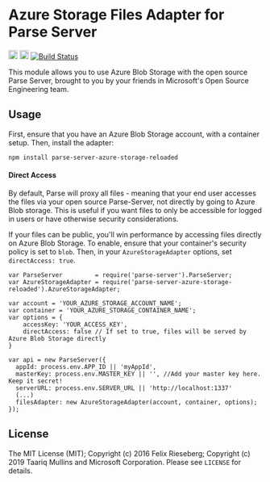 # Azure Storage Files Adapter for Parse Server
<a href="https://www.npmjs.com/package/parse-server-azure-storage-relaoded"><img src="https://badge.fury.io/js/parse-server-azure-storage-reloaded.svg" alt="npm version" height="18"></a> <a href="https://david-dm.org/tjma2001/parse-server-azure-storage-reloaded"><img src="https://david-dm.org/tjma2001/parse-server-azure-storage-reloaded.svg" alt="dependencies" height="18px"></a> <a href='https://semaphoreci.com/tjma2001/parse-server-azure-storage-reloaded'> <img src='https://semaphoreci.com/api/v1/tjma2001/parse-server-azure-storage-reloaded/branches/master/badge.svg' alt='Build Status'></a>

This module allows you to use Azure Blob Storage with the open source Parse Server, brought to you by your friends in Microsoft's Open Source Engineering team.

## Usage
First, ensure that you have an Azure Blob Storage account, with a container setup. Then, install the adapter:

```
npm install parse-server-azure-storage-reloaded
```

#### Direct Access
By default, Parse will proxy all files - meaning that your end user accesses the files via your open source Parse-Server, not directly by going to Azure Blob storage. This is useful if you want files to only be accessible for logged in users or have otherwise security considerations.

If your files can be public, you'll win performance by accessing files directly on Azure Blob Storage. To enable, ensure that your container's security policy is set to `blob`. Then, in your `AzureStorageAdapter` options, set `directAccess: true`.

```
var ParseServer         = require('parse-server').ParseServer;
var AzureStorageAdapter = require('parse-server-azure-storage-reloaded').AzureStorageAdapter;

var account = 'YOUR_AZURE_STORAGE_ACCOUNT_NAME';
var container = 'YOUR_AZURE_STORAGE_CONTAINER_NAME';
var options = {
    accessKey: 'YOUR_ACCESS_KEY',
    directAccess: false // If set to true, files will be served by Azure Blob Storage directly
}

var api = new ParseServer({
  appId: process.env.APP_ID || 'myAppId',
  masterKey: process.env.MASTER_KEY || '', //Add your master key here. Keep it secret!
  serverURL: process.env.SERVER_URL || 'http://localhost:1337'
  (...)
  filesAdapter: new AzureStorageAdapter(account, container, options);
});
```

## License
The MIT License (MIT); Copyright (c) 2016 Felix Rieseberg; Copyright (c) 2019 Taariq Mullins and Microsoft Corporation. Please see `LICENSE` for details.
